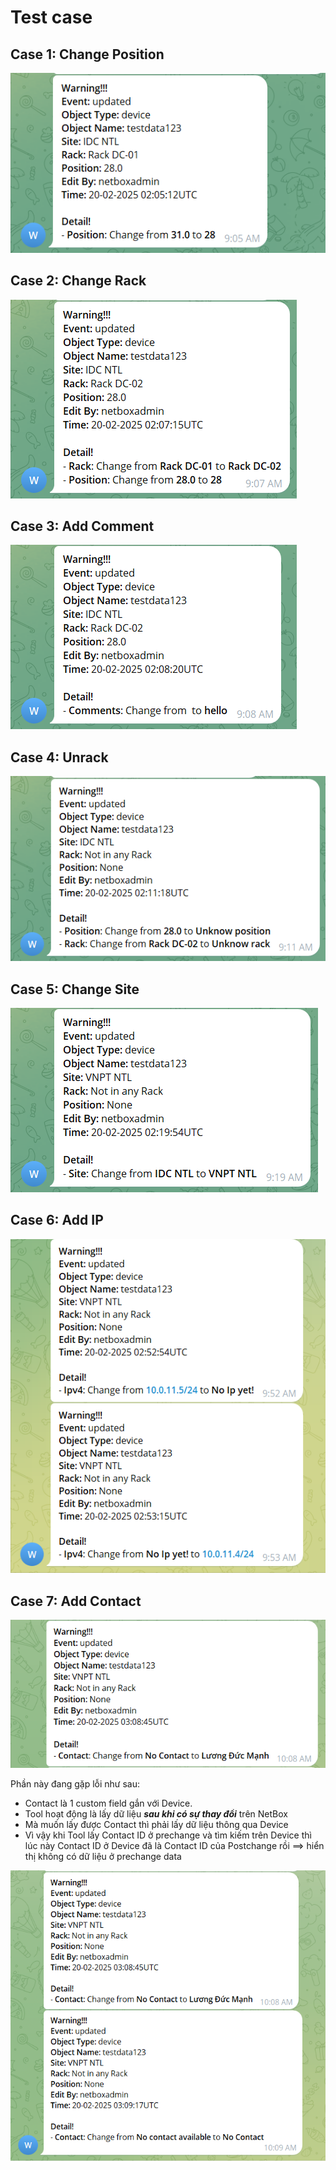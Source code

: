 # Test case
## Case 1: Change Position
![#Change_position](/Anh/Screenshot_1013.png)

## Case 2: Change Rack
![#Change_rack](/Anh/Screenshot_1014.png)

## Case 3: Add Comment 
![#Add_comment](/Anh/Screenshot_1015.png)

## Case 4: Unrack
![#Un_rack](/Anh/Screenshot_1016.png)

## Case 5: Change Site
![#Change_site](/Anh/Screenshot_1017.png)

## Case 6: Add IP
![#Add_IP](/Anh/Screenshot_1018.png)

## Case 7: Add Contact
![#Add_Contact](/Anh/Screenshot_1019.png)

Phần này đang gặp lỗi như sau:
- Contact là 1 custom field gắn với Device.
- Tool hoạt động là lấy dữ liệu ***sau khi có sự thay đổi*** trên NetBox
- Mà muốn lấy được Contact thì phải lấy dữ liệu thông qua Device
- Vì vậy khi Tool lấy Contact ID ở prechange và tìm kiếm trên Device thì lúc này Contact ID ở Device đã là Contact ID của Postchange rồi ==> hiển thị không có dữ liệu ở prechange data

![#Contact_Error](/Anh/Screenshot_1020.png)
